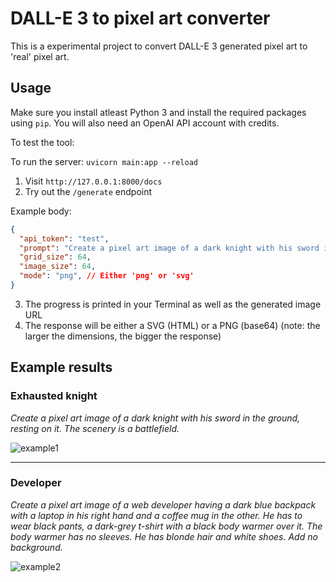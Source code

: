 # DALL-E 3 to pixel art converter

This is a experimental project to convert DALL-E 3 generated pixel art to 'real' pixel art.

## Usage

Make sure you install atleast Python 3 and install the required packages using `pip`. You will also need an OpenAI API account with credits.

To test the tool:

To run the server: `uvicorn main:app --reload`

1. Visit `http://127.0.0.1:8000/docs`
2. Try out the `/generate` endpoint

Example body:

```json
{
  "api_token": "test",
  "prompt": "Create a pixel art image of a dark knight with his sword in the ground, resting on it. The scenery is a battlefield.",
  "grid_size": 64,
  "image_size": 64,
  "mode": "png", // Either 'png' or 'svg'
}
```

3. The progress is printed in your Terminal as well as the generated image URL
4. The response will be either a SVG (HTML) or a PNG (base64) (note: the larger the dimensions, the bigger the response)

## Example results

### Exhausted knight

*Create a pixel art image of a dark knight with his sword in the ground, resting on it. The scenery is a battlefield.*

![example1](https://github.com/larswolters98/dall-e-3-to-pixel-art-converter/assets/32078923/f8c61fba-a6f8-4ace-aaf6-307f51bf81ae)

---

### Developer

*Create a pixel art image of a web developer having a dark blue backpack with a laptop in his right hand and a coffee mug in the other. He has to wear black pants, a dark-grey t-shirt with a black body warmer over it. The body warmer has no sleeves. He has blonde hair and white shoes. Add no background.*

![example2](https://github.com/larswolters98/dall-e-3-to-pixel-art-converter/assets/32078923/cb9e96c0-7231-4ca3-a1a2-f3a6eca34758)
